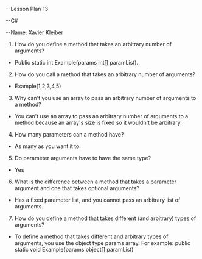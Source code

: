 --Lesson Plan 13

--C#

--Name: Xavier Kleiber

1. How do you define a method that takes an arbitrary number of arguments?
- Public static int Example(params int[] paramList).

2. How do you call a method that takes an arbitrary number of arguments?
- Example(1,2,3,4,5)

3. Why can't you use an array to pass an arbitrary number of arguments to a method?
- You can't use an array to pass an arbitrary number of arguments to a method because an array's size is fixed so it wouldn't be arbitrary.

4. How many parameters can a method have?
- As many as you want it to.

5. Do parameter arguments have to have the same type?
- Yes

6. What is the difference between a method that takes a parameter argument and one that takes optional arguments?
- Has a fixed parameter list, and you cannot pass an arbitrary list of arguments.

7. How do you define a method that takes different (and arbitrary) types of arguments?
- To define a method that takes different and arbitrary types of arguments, you use the object type params array. For example: public static void Example(params object[] paramList)